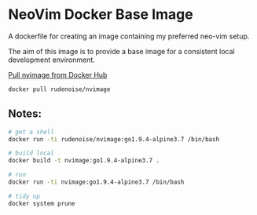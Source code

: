 # NeoVim Docker Base Image

A dockerfile for creating an image containing my preferred neo-vim
setup.

The aim of this image is to provide a base image for a consistent
local development environment.

[Pull nvimage  from Docker Hub](https://hub.docker.com/r/rudenoise/nvimage/)

```bash
docker pull rudenoise/nvimage
```

## Notes:

```bash
# get a shell
docker run -ti rudenoise/nvimage:go1.9.4-alpine3.7 /bin/bash

# build local
docker build -t nvimage:go1.9.4-alpine3.7 .

# run
docker run -ti nvimage:go1.9.4-alpine3.7 /bin/bash

# tidy up
docker system prune
```
